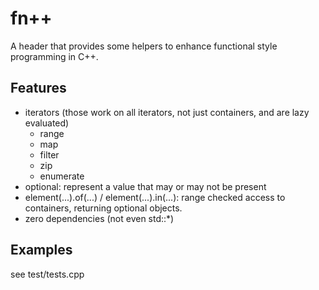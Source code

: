 fn++
====

A header that provides some helpers to enhance functional style programming in C++.

Features
--------
* iterators (those work on all iterators, not just containers, and are lazy evaluated)
    - range
    - map
    - filter
    - zip
    - enumerate
* optional<T>: represent a value that may or may not be present
* element(...).of(...) / element(...).in(...): range checked access to
  containers, returning optional<T> objects.
* zero dependencies (not even std::*)

Examples
--------
see test/tests.cpp
